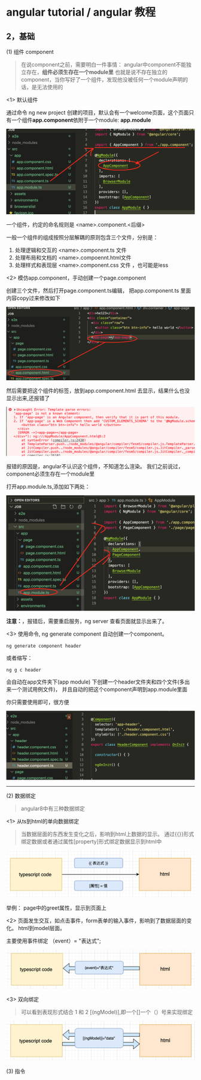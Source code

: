 # angular tutorial  / angular 教程

## 2，基础

(1) 组件 component

> 在说component之前，需要明白一件事情： angular中component不能独立存在，**组件必须生存在一个module里**
> 也就是说不存在独立的component，当你写好了一个组件，发现他没被任何一个module声明的话，是无法使用的

<1>  默认组件

通过命令 ng new project 创建的项目，默认会有一个welcome页面，这个页面只有一个组件**app.component**依附于一个module: **app.module**

![image](./assets/appcom.png)

一个组件，约定的命名规则是 \<name\>.component.<后缀>

一般一个组件的组成按照分层解耦的原则包含三个文件，分别是：

  1. 处理逻辑和交互的 \<name\>.component.ts 文件
  2. 处理布局和文档的 \<name\>.compoennt.html文件
  3. 处理样式和表现层 \<name\>.component.css 文件 ，也可能是less

<2> 模仿app.component，手动创建一个page.component 

创建三个文件，然后打开page.component.ts编辑， 把app.component.ts 里面内容copy过来修改如下

![image](./assets/apppage.png)

然后需要把这个组件的标签，放到app.component.html 去显示，结果什么也没显示出来,还报错了

![image](./assets/apppageerr.png)

报错的原因是，angular不认识这个组件，不知道怎么渲染。  我们之前说过，component必须生存在一个module里

打开app.module.ts,添加如下两处：

![image](./assets/appmodule.png)


**注意：**，报错后，需要重启服务，ng server 查看页面就显示出来了。



<3> 使用命令, ng generate component <name>  自动创建一个component。

    ng generate component header

或者缩写：

    ng g c header

会自动在app文件夹下(app  module) 下创建一个header文件夹和四个文件(多出来一个测试用例文件)， 并且自动的把这个component声明到app.module里面

你只需要使用即可，很方便

![image](./assets/header.png)

-----

(2) 数据绑定

> angular8中有三种数据绑定

<1> 从ts到html的单向数据绑定

>当数据层面的东西发生变化之后，影响到html上数据的显示。 通过{{}}形式绑定数据或者通过属性[property]形式绑定数据显示到html中

![image](./assets/oneway1.png)


举例： page中的greet属性，显示到页面上



<2> 页面发生交互，如点击事件，form表单的输入事件，影响到了数据层面的变化。 html到model层面。

主要使用事件绑定 （event）= "表达式";

![image](./assets/oneway2.png)


<3> 双向绑定

> 可以看到表现形式结合 1 和 2  [(ngModel)],即一个[]一个（）号来实现绑定

![image](./assets/twoway.png)

(3) 指令